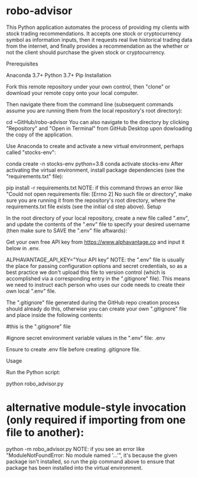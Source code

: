 # robo-advisor

This Python application automates the process of providing my clients with stock trading recommendations. It accepts one stock or cryptocurrency symbol as information inputs, then it requests real live historical trading data from the internet, and finally provides a recommendation as the whether or not the client should purchase the given stock or cryptocurrency. 

Prerequisites

Anaconda 3.7+
Python 3.7+
Pip
Installation

Fork this remote repository under your own control, then "clone" or download your remote copy onto your local computer.

Then navigate there from the command line (subsequent commands assume you are running them from the local repository's root directory):

cd ~GitHub/robo-advisor
You can also navigate to the directory by clicking "Repository" and "Open in Terminal" from GitHub Desktop upon dowloading the copy of the application.

Use Anaconda to create and activate a new virtual environment, perhaps called "stocks-env":

conda create -n stocks-env python=3.8
conda activate stocks-env
After activating the virtual environment, install package dependencies (see the "requirements.txt" file):

pip install -r requirements.txt
NOTE: if this command throws an error like "Could not open requirements file: [Errno 2] No such file or directory", make sure you are running it from the repository's root directory, where the requirements.txt file exists (see the initial cd step above).
Setup

In the root directory of your local repository, create a new file called ".env", and update the contents of the ".env" file to specify your desired username (then make sure to SAVE the ".env" file aftwards):

Get your own free API key from https://www.alphavantage.co and input it below in .env. 

ALPHAVANTAGE_API_KEY="Your API key"
NOTE: the ".env" file is usually the place for passing configuration options and secret credentials, so as a best practice we don't upload this file to version control (which is accomplished via a corresponding entry in the ".gitignore" file). This means we need to instruct each person who uses our code needs to create their own local ".env" file. 

The ".gitignore" file generated during the GitHub repo creation process should already do this, otherwise you can create your own ".gitignore" file and place inside the following contents:

#this is the ".gitignore" file

#ignore secret environment variable values in the ".env" file:
.env

Ensure to create .env file before creating .gitignore file.

Usage

Run the Python script:

python robo_advisor.py

# alternative module-style invocation (only required if importing from one file to another):
python -m robo_advisor.py
NOTE: if you see an error like "ModuleNotFoundError: No module named '...'", it's because the given package isn't installed, so run the pip command above to ensure that package has been installed into the virtual environment.